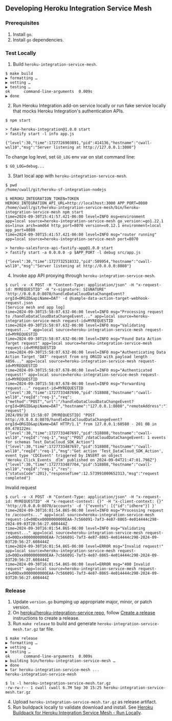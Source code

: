 ## Developing Heroku Integration Service Mesh

### Prerequisites
1. Install `go`.
2. Install `go` dependencies.

### Test Locally
1. Build `heroku-integration-service-mesh`.
```shell
$ make build
▶ formatting …
▶ vetting …
▶ testing …
ok      command-line-arguments  0.009s
▶ done
``` 
2. Run Heroku Integration add-on service locally or run fake service locally that mocks Heroku Integration's authentication APIs.
```shell
$ npm start

> fake-heroku-integration@1.0.0 start
> fastify start -l info app.js

{"level":30,"time":1727726903891,"pid":414136,"hostname":"cwall-wsl10","msg":"Server listening at http://127.0.0.1:3000"}
```

To change log level, set `GO_LOG` env var on stat command line:
```shell
$ GO_LOG=debug...
```


3. Start local app with `heroku-integration-service-mesh`.
```shell
$ pwd
/home/cwall/git/heroku-sf-integration-nodejs

$ HEROKU_INTEGRATION_TOKEN=TOKEN HEROKU_INTEGRATION_API_URL=http://localhost:3000 APP_PORT=8080 /home/cwall/git/heroku-integration-service-mesh/bin/heroku-integration-service-mesh npm start
time=2024-09-30T15:41:57.421-06:00 level=INFO msg=environment app=local source=heroku-integration-service-mesh go_version:=go1.22.1 os=linux arch=amd64 http_port=8070 version=v0.12.1 environment=local app_port=8080
time=2024-09-30T15:41:57.421-06:00 level=INFO msg="router running" app=local source=heroku-integration-service-mesh port=8070

> heroku-salesforce-api-fastify-app@1.0.0 start
> fastify start -a 0.0.0.0 -p $APP_PORT -l debug src/app.js

{"level":30,"time":1727732518332,"pid":509954,"hostname":"cwall-wsl10","msg":"Server listening at http://0.0.0.0:8080"}
```
4. Invoke app API proxying through `heroku-integration-service-mesh`.
```shell
$ curl -v -X POST -H "Content-Type: application/json" -H "x-request-id: MYREQUESTID" -H "x-signature: SIGNATURE" 'http://0.0.0.0:8070/handleDataCloudDataChangeEvent?orgId=ORGID&apiName=DAT' -d @sample-data-action-target-webhook-request.json
[Service mesh and app log]
time=2024-09-30T15:58:07.632-06:00 level=INFO msg="Processing request to /handleDataCloudDataChangeEvent..." app=local source=heroku-integration-service-mesh request-id=MYREQUESTID
time=2024-09-30T15:58:07.632-06:00 level=INFO msg="Validating request..." app=local source=heroku-integration-service-mesh request-id=MYREQUESTID
time=2024-09-30T15:58:07.632-06:00 level=INFO msg="Found Data Action Target request" app=local source=heroku-integration-service-mesh request-id=MYREQUESTID
time=2024-09-30T15:58:07.632-06:00 level=INFO msg="Authenticating Data Action Target 'DAT' request from org ORGID with payload length 4856..." app=local source=heroku-integration-service-mesh request-id=MYREQUESTID
time=2024-09-30T15:58:07.678-06:00 level=INFO msg="Authenticated request!" app=local source=heroku-integration-service-mesh request-id=MYREQUESTID
time=2024-09-30T15:58:07.678-06:00 level=INFO msg="Forwarding request..." request-id=MYREQUESTID
{"level":30,"time":1727733487690,"pid":518808,"hostname":"cwall-wsl10","reqId":"req-1","req":{"method":"POST","url":"/handleDataCloudDataChangeEvent?orgId=ORGID&apiName=DAT","hostname":"127.0.0.1:8080","remoteAddress":"127.0.0.1","remotePort":38774},"msg":"incoming request"}
2024/09/30 15:58:07 [MYREQUESTID] "POST http://0.0.0.0:8070/handleDataCloudDataChangeEvent?orgId=ORGID&apiName=DAT HTTP/1.1" from 127.0.0.1:60580 - 201 0B in 69.478122ms
{"level":30,"time":1727733487697,"pid":518808,"hostname":"cwall-wsl10","reqId":"req-1","msg":"POST /dataCloudDataChangeEvent: 1 events for schemas Test_DataCloud_SDK_Action"}
{"level":30,"time":1727733487697,"pid":518808,"hostname":"cwall-wsl10","reqId":"req-1","msg":"Got action 'Test_DataCloud_SDK_Action', event type 'CDCEvent' triggered by INSERT on object 'Heroku_Click_Events__dlm' published on 2024-09-04T21:47:01.798Z"}
{"level":30,"time":1727733487704,"pid":518808,"hostname":"cwall-wsl10","reqId":"req-1","res":{"statusCode":201},"responseTime":12.573991000652313,"msg":"request completed"}
```
Invalid request
```shell
$ curl -v -X POST -H "Content-Type: application/json" -H "x-request-id: MYREQUESTID" -H "x-request-context: {}" -H "x-client-context: {}" 'http://0.0.0.0:8070/accounts' -d '{"events": [{"id":"idhere"}] }'
time=2024-09-30T16:01:54.865-06:00 level=INFO msg="Processing request to /accounts..." app=local source=heroku-integration-service-mesh request-id=00Dxx0000000000EAA-7c566091-7af3-4e87-8865-4e014444c298-2024-09-03T20:56:27.608444Z
time=2024-09-30T16:01:54.865-06:00 level=INFO msg="Validating request..." app=local source=heroku-integration-service-mesh request-id=00Dxx0000000000EAA-7c566091-7af3-4e87-8865-4e014444c298-2024-09-03T20:56:27.608444Z
time=2024-09-30T16:01:54.865-06:00 level=ERROR msg="Invalid request!" app=local source=heroku-integration-service-mesh request-id=00Dxx0000000000EAA-7c566091-7af3-4e87-8865-4e014444c298-2024-09-03T20:56:27.608444Z
time=2024-09-30T16:01:54.865-06:00 level=ERROR msg="400 Invalid request" app=local source=heroku-integration-service-mesh request-id=00Dxx0000000000EAA-7c566091-7af3-4e87-8865-4e014444c298-2024-09-03T20:56:27.608444Z
```

### Release

1. Update `version.go` bumping up appropriate major, minor, or patch version.
2. On [heroku/heroku-integration-service repo](https://github.com/heroku/heroku-integration-service-mesh/releases), follow [Create a release](https://docs.github.com/en/repositories/releasing-projects-on-github/managing-releases-in-a-repository#creating-a-release) instructions to create a release.
3. Run `make release` to build and generate `heroku-integration-service-mesh.tar.gz` tar file.
```shell
$ make release
▶ formatting …
▶ vetting …
▶ testing …
ok      command-line-arguments  0.009s
▶ building bin/heroku-integration-service-mesh …
▶ done
▶ tar heroku-integration-service-mesh ...
heroku-integration-service-mesh

$ ls -l heroku-integration-service-mesh.tar.gz 
-rw-rw-r-- 1 cwall cwall 6.7M Sep 30 15:25 heroku-integration-service-mesh.tar.gz
```
4. Upload `heroku-integration-service-mesh.tar.gz` as release artifact.
5. Run buildpack locally to validate download and install.  See [Heroku Buildpack for Heroku Integration Service Mesh - Run Locally](https://github.com/heroku/heroku-buildpack-heroku-integration-service-mesh?tab=readme-ov-file#run-locally).
